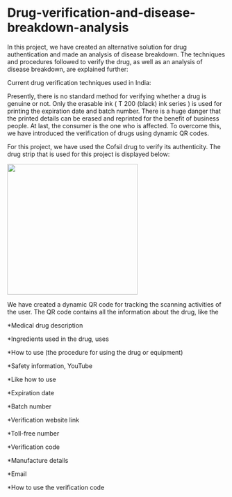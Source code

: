# Drug-verification-and-disease-breakdown-analysis

In this project, we have created an alternative solution for drug authentication and made an analysis of disease breakdown. The techniques and procedures followed to verify the drug, as well as an analysis of disease breakdown, are explained further:

Current drug verification techniques used in India:

Presently, there is no standard method for verifying whether a drug is genuine or not. Only the erasable ink ( T 200 (black) ink series ) is used for printing the expiration date and batch number. There is a huge danger that the printed details can be erased and reprinted for the benefit of business people. At last, the consumer is the one who is affected. To overcome this, we have introduced the verification of drugs using dynamic QR codes.

For this project, we have used the Cofsil drug to verify its authenticity. The drug strip that is used for this project is displayed below:

<img src="https://github.com/kailash3113/Drug-verification-and-disease-breakdown-analysis/assets/76155912/49a53e03-2b52-4690-b6e6-58f29526eed0" width=300, height=300>

We have created a dynamic QR code for tracking the scanning activities of the user. The QR code contains all the information about the drug, like the

*Medical drug description

*Ingredients used in the drug, uses

*How to use (the procedure for using the drug or equipment)

*Safety information, YouTube

*Like how to use

*Expiration date

*Batch number

*Verification website link

*Toll-free number

*Verification code

*Manufacture details

*Email

*How to use the verification code

